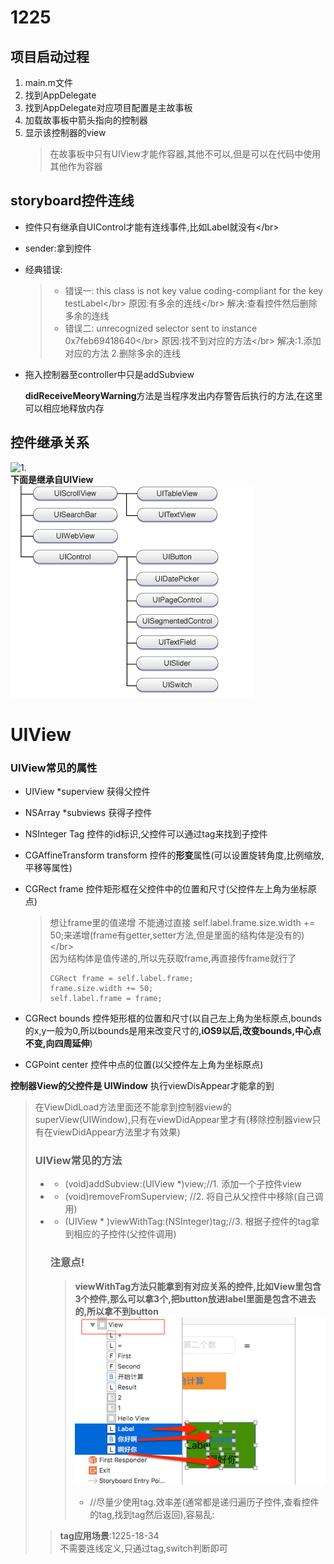 # 1225

## 项目启动过程

1. main.m文件
2. 找到AppDelegate
3. 找到AppDelegate对应项目配置是主故事板
4. 加载故事板中箭头指向的控制器
5. 显示该控制器的view
   > 在故事板中只有UIView才能作容器,其他不可以,但是可以在代码中使用其他作为容器

## storyboard控件连线

* 控件只有继承自UIControl才能有连线事件,比如Label就没有&lt;/br&gt;
* sender:拿到控件
* 经典错误:
  > * 错误一: this class is not key value coding-compliant for the key testLabel&lt;/br&gt;
  >   原因:有多余的连线&lt;/br&gt;
  >   解决:查看控件然后删除多余的连线
  > * 错误二: unrecognized selector sent to instance 0x7feb69418640&lt;/br&gt;
  >   原因:找不到对应的方法&lt;/br&gt;
  >   解决:1.添加对应的方法 2.删除多余的连线
* 拖入控制器至controller中只是addSubview

  **didReceiveMeoryWarning**方法是当程序发出内存警告后执行的方法,在这里可以相应地释放内存

## 控件继承关系

![1.](/1225/assets/260268-a1ea00609264aa8f.png)  
**下面是继承自UIView**  
![继承自UIView](/assets/260268-0ce40aa4f8a638cd.png)

# UIView

### UIView常见的属性

* UIView \*superview 获得父控件
* NSArray \*subviews 获得子控件
* NSInteger Tag 控件的id标识,父控件可以通过tag来找到子控件
* CGAffineTransform transform 控件的**形变**属性\(可以设置旋转角度,比例缩放,平移等属性\)
* CGRect frame 控件矩形框在父控件中的位置和尺寸\(父控件左上角为坐标原点\)

  > 想让frame里的值递增 不能通过直接 self.label.frame.size.width += 50;来递增\(frame有getter,setter方法,但是里面的结构体是没有的\)&lt;/br&gt;  
  > 因为结构体是值传递的,所以先获取frame,再直接传frame就行了
  >
  > ```objective
  > CGRect frame = self.label.frame;
  > frame.size.width += 50;
  > self.label.frame = frame;
  > ```

* CGRect bounds 控件矩形框的位置和尺寸\(以自己左上角为坐标原点,bounds的x,y一般为0,所以bounds是用来改变尺寸的,**iOS9以后,改变bounds,中心点不变,向四周延伸**\)

* CGPoint center 控件中点的位置\(以父控件左上角为坐标原点\)

**控制器View的父控件是 UIWindow**  执行viewDisAppear才能拿的到

> 在ViewDidLoad方法里面还不能拿到控制器view的superView\(UIWindow\),只有在viewDidAppear里才有\(移除控制器view只有在viewDidAppear方法里才有效果\)
>
> ### UIView常见的方法
>
> * - \(void\)addSubview:\(UIView \*\)view;//1. 添加一个子控件view
> * - \(void\)removeFromSuperview; //2. 将自己从父控件中移除\(自己调用\)
> * - \(UIView \* \)viewWithTag:\(NSInteger\)tag;//3. 根据子控件的tag拿到相应的子控件\(父控件调用\)
>   ### 注意点!
>
>   > **viewWithTag方法只能拿到有对应关系的控件,比如View里包含3个控件,那么可以拿3个,把button放进label里面是包含不进去的,所以拿不到button**  
>   > ![](/assets/WX20170717-162136.png)
>   >
>   > * //尽量少使用tag.效率差\(通常都是递归遍历子控件,查看控件的tag,找到tag然后返回\),容易乱:
>
> > **tag应用场景**:1225-18-34  
> > 不需要连线定义,只通过tag,switch判断即可



